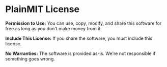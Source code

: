 # PlainMIT License

**Permission to Use:**
You can use, copy, modify, and share this software for free as long as you don't make money from it.

**Include This License:**
If you share the software, you must include this license.

**No Warranties:**
The software is provided as-is. We're not responsible if something goes wrong.
